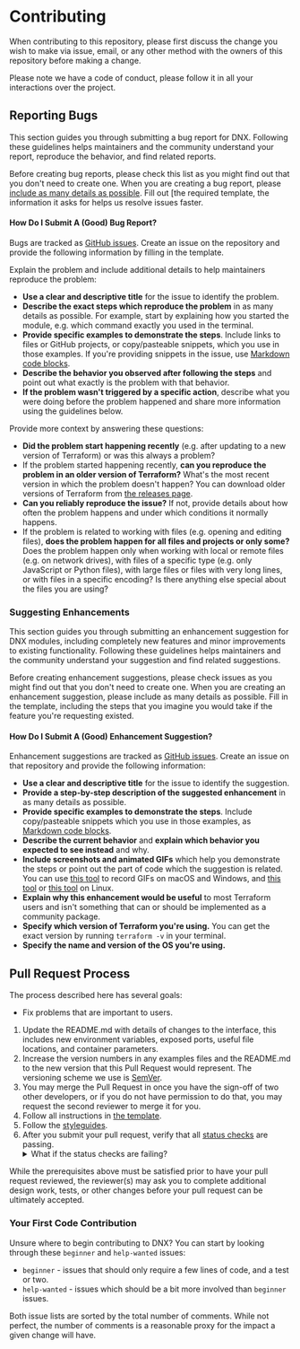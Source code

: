 # Contributing

When contributing to this repository, please first discuss the change you wish to make via issue,
email, or any other method with the owners of this repository before making a change. 

Please note we have a code of conduct, please follow it in all your interactions over the project.

## Reporting Bugs

This section guides you through submitting a bug report for DNX. Following these guidelines helps maintainers and the community understand your report, reproduce the behavior, and find related reports.

Before creating bug reports, please check this list as you might find out that you don't need to create one. When you are creating a bug report, please [include as many details as possible](#how-do-i-submit-a-good-bug-report). Fill out [the required template, the information it asks for helps us resolve issues faster.


#### How Do I Submit A (Good) Bug Report?

Bugs are tracked as [GitHub issues](https://guides.github.com/features/issues/). Create an issue on the repository and provide the following information by filling in the template.

Explain the problem and include additional details to help maintainers reproduce the problem:

* **Use a clear and descriptive title** for the issue to identify the problem.
* **Describe the exact steps which reproduce the problem** in as many details as possible. For example, start by explaining how you started the module, e.g. which command exactly you used in the terminal.
* **Provide specific examples to demonstrate the steps**. Include links to files or GitHub projects, or copy/pasteable snippets, which you use in those examples. If you're providing snippets in the issue, use [Markdown code blocks](https://docs.github.com/pt/github/writing-on-github/working-with-advanced-formatting/creating-and-highlighting-code-blocks).
* **Describe the behavior you observed after following the steps** and point out what exactly is the problem with that behavior.
* **If the problem wasn't triggered by a specific action**, describe what you were doing before the problem happened and share more information using the guidelines below.

Provide more context by answering these questions:

* **Did the problem start happening recently** (e.g. after updating to a new version of Terraform) or was this always a problem?
* If the problem started happening recently, **can you reproduce the problem in an older version of Terraform?** What's the most recent version in which the problem doesn't happen? You can download older versions of Terraform from [the releases page](https://github.com/hashicorp/terraform/releases).
* **Can you reliably reproduce the issue?** If not, provide details about how often the problem happens and under which conditions it normally happens.
* If the problem is related to working with files (e.g. opening and editing files), **does the problem happen for all files and projects or only some?** Does the problem happen only when working with local or remote files (e.g. on network drives), with files of a specific type (e.g. only JavaScript or Python files), with large files or files with very long lines, or with files in a specific encoding? Is there anything else special about the files you are using?
### Suggesting Enhancements

This section guides you through submitting an enhancement suggestion for DNX modules, including completely new features and minor improvements to existing functionality. Following these guidelines helps maintainers and the community understand your suggestion and find related suggestions.

Before creating enhancement suggestions, please check issues as you might find out that you don't need to create one. When you are creating an enhancement suggestion, please include as many details as possible. Fill in the template, including the steps that you imagine you would take if the feature you're requesting existed.

#### How Do I Submit A (Good) Enhancement Suggestion?

Enhancement suggestions are tracked as [GitHub issues](https://guides.github.com/features/issues/). Create an issue on that repository and provide the following information:

* **Use a clear and descriptive title** for the issue to identify the suggestion.
* **Provide a step-by-step description of the suggested enhancement** in as many details as possible.
* **Provide specific examples to demonstrate the steps**. Include copy/pasteable snippets which you use in those examples, as [Markdown code blocks](https://help.github.com/articles/markdown-basics/#multiple-lines).
* **Describe the current behavior** and **explain which behavior you expected to see instead** and why.
* **Include screenshots and animated GIFs** which help you demonstrate the steps or point out the part of code which the suggestion is related. You can use [this tool](https://www.cockos.com/licecap/) to record GIFs on macOS and Windows, and [this tool](https://github.com/colinkeenan/silentcast) or [this tool](https://gitlab.gnome.org/Archive/byzanz) on Linux.
* **Explain why this enhancement would be useful** to most Terraform users and isn't something that can or should be implemented as a community package.
* **Specify which version of Terraform you're using.** You can get the exact version by running `terraform -v` in your terminal.
* **Specify the name and version of the OS you're using.**


## Pull Request Process

The process described here has several goals:

- Fix problems that are important to users.

1. Update the README.md with details of changes to the interface, this includes new environment variables, exposed ports, useful file locations, and container parameters.
2. Increase the version numbers in any examples files and the README.md to the new version that this
   Pull Request would represent. The versioning scheme we use is [SemVer](http://semver.org/).
3. You may merge the Pull Request in once you have the sign-off of two other developers, or if you do not have permission to do that, you may request the second reviewer to merge it for you.
4. Follow all instructions in [the template](./.github/pull_request_template.md).
5. Follow the [styleguides](https://docs.dnx.one/docs/style-guide/terraform-style-guide.html).
6. After you submit your pull request, verify that all [status checks](https://help.github.com/articles/about-status-checks/) are passing. <details><summary>What if the status checks are failing?</summary>If a status check is failing, and you believe that the failure is unrelated to your change, please leave a comment on the pull request explaining why you believe the failure is unrelated. A maintainer will re-run the status check for you. If we conclude that the failure was a false positive, then we will open an issue to track that problem with our status check suite.</details>

While the prerequisites above must be satisfied prior to have your pull request reviewed, the reviewer(s) may ask you to complete additional design work, tests, or other changes before your pull request can be ultimately accepted.

### Your First Code Contribution

Unsure where to begin contributing to DNX? You can start by looking through these `beginner` and `help-wanted` issues:

* `beginner` - issues that should only require a few lines of code, and a test or two.
* `help-wanted` - issues which should be a bit more involved than `beginner` issues.

Both issue lists are sorted by the total number of comments. While not perfect, the number of comments is a reasonable proxy for the impact a given change will have.

